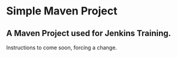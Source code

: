 # Simple Maven Project

## A Maven Project used for Jenkins Training.

Instructions to come soon, forcing a change.
